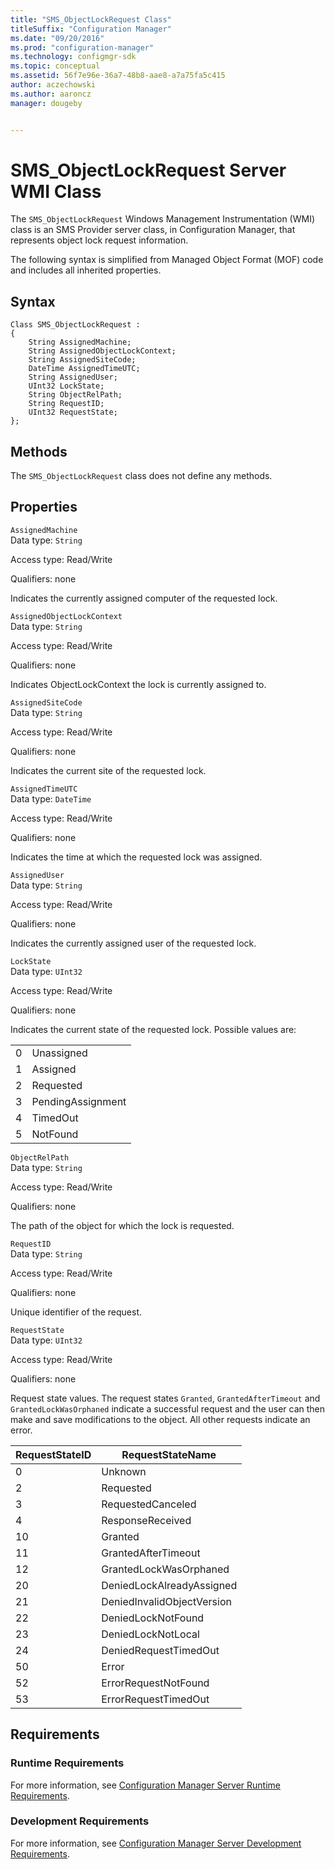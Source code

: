 ```yaml
---
title: "SMS_ObjectLockRequest Class"
titleSuffix: "Configuration Manager"
ms.date: "09/20/2016"
ms.prod: "configuration-manager"
ms.technology: configmgr-sdk
ms.topic: conceptual
ms.assetid: 56f7e96e-36a7-48b8-aae8-a7a75fa5c415
author: aczechowski
ms.author: aaroncz
manager: dougeby


---
```

# SMS_ObjectLockRequest Server WMI Class
The `SMS_ObjectLockRequest` Windows Management Instrumentation (WMI) class is an SMS Provider server class, in Configuration Manager, that represents object lock request information.  

 The following syntax is simplified from Managed Object Format (MOF) code and includes all inherited properties.  

## Syntax  

```  
Class SMS_ObjectLockRequest :    
{  
    String AssignedMachine;  
    String AssignedObjectLockContext;  
    String AssignedSiteCode;  
    DateTime AssignedTimeUTC;  
    String AssignedUser;  
    UInt32 LockState;  
    String ObjectRelPath;  
    String RequestID;  
    UInt32 RequestState;  
};  
```  

## Methods  
 The `SMS_ObjectLockRequest` class does not define any methods.  

## Properties  
 `AssignedMachine`  
 Data type: `String`  

 Access type: Read/Write  

 Qualifiers: none  

 Indicates the currently assigned computer of the requested lock.  

 `AssignedObjectLockContext`  
 Data type: `String`  

 Access type: Read/Write  

 Qualifiers: none  

 Indicates ObjectLockContext the lock is currently assigned to.  

 `AssignedSiteCode`  
 Data type: `String`  

 Access type: Read/Write  

 Qualifiers: none  

 Indicates the current site of the requested lock.  

 `AssignedTimeUTC`  
 Data type: `DateTime`  

 Access type: Read/Write  

 Qualifiers: none  

 Indicates the time at which the requested lock was assigned.  

 `AssignedUser`  
 Data type: `String`  

 Access type: Read/Write  

 Qualifiers: none  

 Indicates the currently assigned user of the requested lock.  

 `LockState`  
 Data type: `UInt32`  

 Access type: Read/Write  

 Qualifiers: none  

 Indicates the current state of the requested lock. Possible values are:  

|||  
|-|-|  
|0|Unassigned|  
|1|Assigned|  
|2|Requested|  
|3|PendingAssignment|  
|4|TimedOut|  
|5|NotFound|  

 `ObjectRelPath`  
 Data type: `String`  

 Access type: Read/Write  

 Qualifiers: none  

 The path of the object for which the lock is requested.  

 `RequestID`  
 Data type: `String`  

 Access type: Read/Write  

 Qualifiers: none  

 Unique identifier of the request.  

 `RequestState`  
 Data type: `UInt32`  

 Access type: Read/Write  

 Qualifiers: none  

 Request state values. The request states `Granted`, `GrantedAfterTimeout` and `GrantedLockWasOrphaned` indicate a successful request and the user can then make and save modifications to the object. All other requests indicate an error.  

|RequestStateID|RequestStateName|  
|--------------------|----------------------|  
|0|Unknown|  
|2|Requested|  
|3|RequestedCanceled|  
|4|ResponseReceived|  
|10|Granted|  
|11|GrantedAfterTimeout|  
|12|GrantedLockWasOrphaned|  
|20|DeniedLockAlreadyAssigned|  
|21|DeniedInvalidObjectVersion|  
|22|DeniedLockNotFound|  
|23|DeniedLockNotLocal|  
|24|DeniedRequestTimedOut|  
|50|Error|  
|52|ErrorRequestNotFound|  
|53|ErrorRequestTimedOut|  

## Requirements  

### Runtime Requirements  
 For more information, see [Configuration Manager Server Runtime Requirements](../../../develop/core/reqs/server-runtime-requirements.md).  

### Development Requirements  
 For more information, see [Configuration Manager Server Development Requirements](../../../develop/core/reqs/server-development-requirements.md).  
